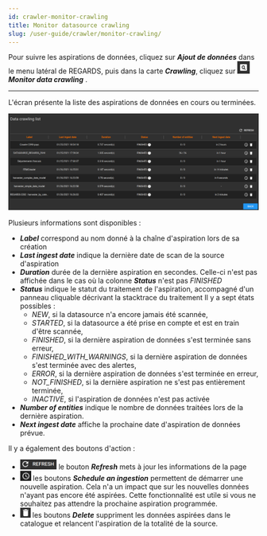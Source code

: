 ```yaml
---
id: crawler-monitor-crawling
title: Monitor datasource crawling
slug: /user-guide/crawler/monitor-crawling/
---
```


Pour suivre les aspirations de données, cliquez sur ***Ajout de données*** dans le menu latéral de REGARDS, puis dans la carte ***Crawling***, cliquez sur <img src="/images/user-documentation/regards-icons/admin/monitor.png" alt="monitor" height="25" width="25"/> ***Monitor data crawling*** .

---

L'écran présente la liste des aspirations de données en cours ou terminées. 

<div align="center">
    <img src="/images/user-documentation/v1.4/5-crawler/crawler-monitor.png" alt="add datasource" width="800"/> 
</div>


Plusieurs informations sont disponibles :

- ***Label*** correspond au nom donné à la chaîne d'aspiration lors de sa création
- ***Last ingest date*** indique la dernière date de scan de la source d'aspiration
- ***Duration*** durée de la dernière aspiration en secondes. Celle-ci n'est pas affichée dans le cas où la colonne ***Status*** n'est pas _FINISHED_
- ***Status*** indique le statut du traitement de l'aspiration, accompagné d'un panneau cliquable décrivant la stacktrace du traitement Il y a sept états possibles :
  - _NEW_, si la datasource n'a encore jamais été scannée,
  - _STARTED_, si la datasource a été prise en compte et est en train d'être scannée,
  - _FINISHED_, si la dernière aspiration de données s'est terminée sans erreur,
  - _FINISHED_WITH_WARNINGS_, si la dernière aspiration de données s'est terminée avec des alertes,
  - _ERROR_, si la dernière aspiration de données s'est terminée en erreur,
  - _NOT_FINISHED_, si la dernière aspiration ne s'est pas entièrement terminée,
  - _INACTIVE_, si l'aspiration de données n'est pas activée
- ***Number of entities*** indique le nombre de données traitées lors de la dernière aspiration.
- ***Next ingest date*** affiche la prochaine date d'aspiration de données prévue.

Il y a également des boutons d'action :

- <img src="/images/user-documentation/regards-icons/admin/refresh.png" alt="refresh" height="20"/> le bouton <b><i>Refresh</i></b> mets à jour les informations de la page
- <img src="/images/user-documentation/regards-icons/admin/clock.png" alt="clock" height="20"/> les boutons <b><i>Schedule an ingestion</i></b> permettent de démarrer une nouvelle aspiration. Cela n'a un impact que sur les nouvelles données n'ayant pas encore été aspirées. Cette fonctionnalité est utile si vous ne souhaitez pas attendre la prochaine aspiration programmée.
- <img src="/images/user-documentation/regards-icons/admin/delete.png" alt="reset" height="20"/> les boutons <b><i>Delete</i></b> suppriment les données aspirées dans le catalogue et relancent l'aspiration de la totalité de la source.
